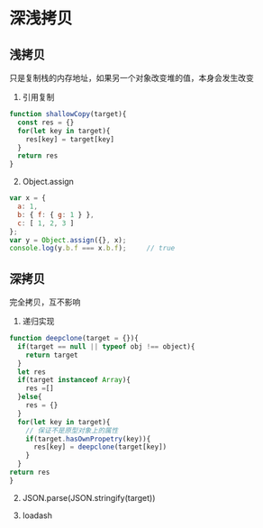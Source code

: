 # 深浅拷贝
## 浅拷贝

只是复制栈的内存地址，如果另一个对象改变堆的值，本身会发生改变

1. 引用复制

```js
function shallowCopy(target){
  const res = {}
  for(let key in target){
    res[key] = target[key]
  }
  return res
}
```

2. Object.assign

```js
var x = {
  a: 1,
  b: { f: { g: 1 } },
  c: [ 1, 2, 3 ]
};
var y = Object.assign({}, x);
console.log(y.b.f === x.b.f);     // true

```

## 深拷贝

完全拷贝，互不影响

1. 递归实现

```js
function deepclone(target = {}){
  if(target == null || typeof obj !== object){
    return target
  }
  let res
  if(target instanceof Array){
    res =[]
  }else{
    res = {}
  }
  for(let key in target){
    // 保证不是原型对象上的属性
    if(target.hasOwnPropetry(key)){
      res[key] = deepclone(target[key])
    }
  }
return res
}

```

2. JSON.parse(JSON.stringify(target))


3. loadash
